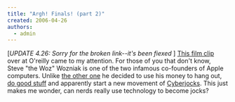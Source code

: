 ```yaml
---
title: "Argh! Finals! (part 2)"
created: 2006-04-26
authors: 
  - admin
---
```


\[_UPDATE 4.26: Sorry for the broken link--it's been fiexed_ \] [This film clip](http://www.oreillynet.com/mac/blog/2006/04/woz_shootswoz_scores.html?CMP=OTC-13IV03560550&ATT=Woz+Shoots+Woz+Scores) over at O'reilly came to my attention. For those of you that don't know, Steve "the Woz" Wozniak is one of the two infamous co-founders of Apple computers. Unlike [the other one](http://www.apple.com/pr/bios/jobs.html) he decided to use his money to hang out, [do good stuff](http://www.woz.org/education/index.html) and apparently start a new movement of [Cyberjocks](http://www.bayareaseg.com/Polo.htm). This just makes me wonder, can nerds really use technology to become jocks?
